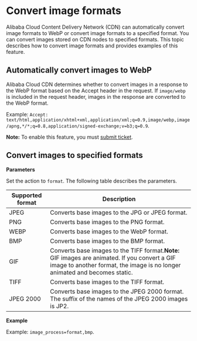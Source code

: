 # Convert image formats

Alibaba Cloud Content Delivery Network \(CDN\) can automatically convert image formats to WebP or convert image formats to a specified format. You can convert images stored on CDN nodes to specified formats. This topic describes how to convert image formats and provides examples of this feature.

## Automatically convert images to WebP

Alibaba Cloud CDN determines whether to convert images in a response to the WebP format based on the Accept header in the request. If `image/webp` is included in the request header, images in the response are converted to the WebP format.

Example: `Accept: text/html,application/xhtml+xml,application/xml;q=0.9,image/webp,image/apng,*/*;q=0.8,application/signed-exchange;v=b3;q=0.9`.

**Note:** To enable this feature, you must [submit ticket](https://workorder-intl.console.aliyun.com/?spm=5176.2020520001.aliyun_topbar.18.dbd44bd3e4f845#/ticket/createIndex).

## Convert images to specified formats

**Parameters**

Set the action to `format`. The following table describes the parameters.

|Supported format|Description|
|----------------|-----------|
|JPEG|Converts base images to the JPG or JPEG format.|
|PNG|Converts base images to the PNG format.|
|WEBP|Converts base images to the WebP format.|
|BMP|Converts base images to the BMP format.|
|GIF|Converts base images to the TIFF format.**Note:** GIF images are animated. If you convert a GIF image to another format, the image is no longer animated and becomes static. |
|TIFF|Converts base images to the TIFF format.|
|JPEG 2000|Converts base images to the JPEG 2000 format. The suffix of the names of the JPEG 2000 images is JP2.|

**Example**

Example: `image_process=format,bmp`.

